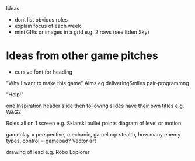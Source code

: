 Ideas
+ dont list obvious roles
+ explain focus of each week
+ mini GIFs or images in a grid e.g. 2 rows (see Eden Sky)

# Ideas from other game pitches

+ cursive font for heading

"Why I want to make this game"
Aims eg deliveringSmiles pair-programmng

"Help!"

one Inspiration header slide then following slides have their own titles e.g. W&G2 

Roles all on 1 screen e.g. Sklarski
bullet points
diagram of level or motion

gameplay = perspective, mechanic, gameloop
stealth, how many enemy types,
control = gamepad? Vector art

drawing of lead e.g. Robo Explorer